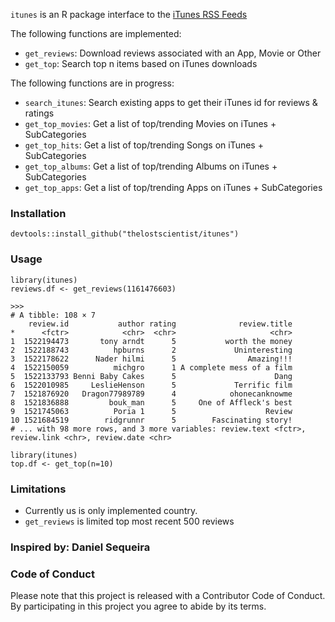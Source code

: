 

`itunes` is an R package interface to the [iTunes RSS Feeds](http://www.apple.com/rss/)

The following functions are implemented:

- `get_reviews`: Download reviews associated with an App, Movie or Other
- `get_top`: Search top n items based on iTunes downloads

The following functions are in progress:
- `search_itunes`:  Search existing apps to get their iTunes id for reviews & ratings
- `get_top_movies`: Get a list of top/trending Movies on iTunes + SubCategories
- `get_top_hits`: Get a list of top/trending Songs on iTunes + SubCategories
- `get_top_albums`:  Get a list of top/trending Albums on iTunes + SubCategories
- `get_top_apps`:  Get a list of top/trending Apps on iTunes + SubCategories

### Installation

```{r eval=FALSE}
devtools::install_github("thelostscientist/itunes")
```



### Usage

```{r eval=FALSE}
library(itunes)
reviews.df <- get_reviews(1161476603)

>>>
# A tibble: 108 × 7
    review.id           author rating              review.title
*      <fctr>            <chr>  <chr>                     <chr>
1  1522194473       tony arndt      5           worth the money
2  1522188743          hpburns      2             Uninteresting
3  1522178622      Nader hilmi      5                Amazing!!!
4  1522150059          michgro      1 A complete mess of a film
5  1522133793 Benni Baby Cakes      5                      Dang
6  1522010985     LeslieHenson      5             Terrific film
7  1521876920   Dragon77989789      4            ohonecanknowme
8  1521836888         bouk_man      5     One of Affleck's best
9  1521745063          Poria 1      5                    Review
10 1521684519        ridgrunnr      5        Fascinating story!
# ... with 98 more rows, and 3 more variables: review.text <fctr>, review.link <chr>, review.date <chr>
```

```{r eval=FALSE}
library(itunes)
top.df <- get_top(n=10)

```

### Limitations

- Currently us is only implemented country.
- `get_reviews` is limited top most recent 500 reviews



### Inspired by: Daniel Sequeira


### Code of Conduct

Please note that this project is released with a Contributor Code of Conduct. By participating in this project you agree to abide by its terms.
